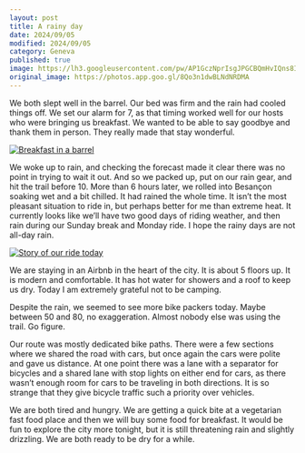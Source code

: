 ```yaml
---
layout: post
title: A rainy day
date: 2024/09/05
modified: 2024/09/05
category: Geneva
published: true
image: https://lh3.googleusercontent.com/pw/AP1GczNprIsgJPGCBQmHvIQns8I6JkPHDLYWL-u3JmyKfvBjNegrezNhG0T9pda2l2N1D22zTT3VESpxo1XpT0P2VnnJ4_Vgteey6kI4gKPzMsHf_rm_21QT=s0-no
original_image: https://photos.app.goo.gl/8Qo3n1dwBLNdNRDMA
---
```

We both slept well in the barrel. Our bed was firm and the rain had cooled things off. We set our alarm for 7, as that timing worked well for our hosts who were bringing us breakfast. We wanted to be able to say goodbye and thank them in person. They really made that stay wonderful.

[![Breakfast in a barrel](https://lh3.googleusercontent.com/pw/AP1GczMftfcZ5HJHG0k4uqTJL8Myhq9nwbAK-KSDzg_r6QHMqwmqNOwXMJrhPomr7JzAmXlOtvOHr5FZCb_9nLqH3Fhbu6uJGQZn-59YLtB9BJjVQI8CGira=s0-no)](https://photos.app.goo.gl/nN1h5dw1erFp1y3S9)



We woke up to rain, and checking the forecast made it clear there was no point in trying to wait it out. And so we packed up, put on our rain gear, and hit the trail before 10. More than 6 hours later, we rolled into Besançon soaking wet and a bit chilled. It had rained the whole time. It isn’t the most pleasant situation to ride in, but perhaps better for me than extreme heat. It currently looks like we’ll have two good days of riding weather, and then rain during our Sunday break and Monday ride. I hope the rainy days are not all-day rain.

[![Story of our ride today](https://lh3.googleusercontent.com/pw/AP1GczNOXwRKVJ1p5Qoo135d-K1voZ5PIQeiXTFxbQ-Ts3ty5YFWZy__rsSyuGQcRjXbfZpZ5A3d8cGtha5XBAKw_lH-Tv0P2lcTjwLQFhq8quHV3STx5jlx=s0-no)](https://photos.app.goo.gl/JJ5xWe3wRMoQAvNQ6)

We are staying in an Airbnb in the heart of the city. It is about 5 floors up. It is modern and comfortable. It has hot water for showers and a roof to keep us dry. Today I am extremely grateful not to be camping.

Despite the rain, we seemed to see more bike packers today. Maybe between 50 and 80, no exaggeration. Almost nobody else was using the trail. Go figure.

Our route was mostly dedicated bike paths. There were a few sections where we shared the road with cars, but once again the cars were polite and gave us distance. At one point there was a lane with a separator for bicycles and a shared lane with stop lights on either end for cars, as there wasn’t enough room for cars to be traveling in both directions. It is so strange that they give bicycle traffic such a priority over vehicles.

We are both tired and hungry. We are getting a quick bite at a vegetarian fast food place and then we will buy some food for breakfast. It would be fun to explore the city more tonight, but it is still threatening rain and slightly drizzling. We are both ready to be dry for a while.

